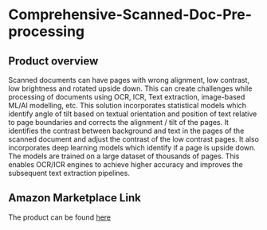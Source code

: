 # Comprehensive-Scanned-Doc-Pre-processing

## Product overview

Scanned documents can have pages with wrong alignment, low contrast, low brightness and rotated upside down. This can create challenges while processing of documents using OCR, ICR, Text extraction, image-based ML/AI modelling, etc. This solution incorporates statistical models which identify angle of tilt based on textual orientation and position of text relative to page boundaries and corrects the alignment / tilt of the pages. It identifies the contrast between background and text in the pages of the scanned document and adjust the contrast of the low contrast pages. It also incorporates deep learning models which identify if a page is upside down. The models are trained on a large dataset of thousands of pages. This enables OCR/ICR engines to achieve higher accuracy and improves the subsequent text extraction pipelines.

## Amazon Marketplace Link
The product can be found [here](https://aws.amazon.com/marketplace/pp/prodview-uprajjgln5iow?qid=1613380574389&sr=0-28&ref_=brs_res_product_title)
